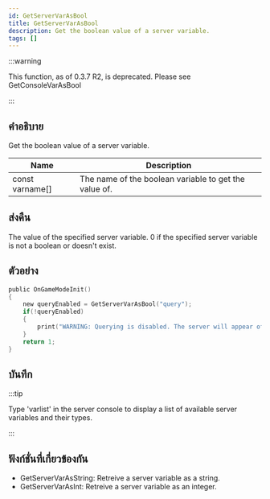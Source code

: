 ```yaml
---
id: GetServerVarAsBool
title: GetServerVarAsBool
description: Get the boolean value of a server variable.
tags: []
---
```


:::warning

This function, as of 0.3.7 R2,  is deprecated.  Please see GetConsoleVarAsBool

:::

## คำอธิบาย

Get the boolean value of a server variable.


| Name | Description |
|------|-------------|
|const varname[] | The name of the boolean variable to get the value of.|


## ส่งคืน

The value of the specified server variable. 0 if the specified server variable is not a boolean or doesn't exist.


## ตัวอย่าง


```c
public OnGameModeInit()
{
    new queryEnabled = GetServerVarAsBool("query");
    if(!queryEnabled)
    {
        print("WARNING: Querying is disabled. The server will appear offline in the server browser.");
    }
    return 1;
}
```


## บันทึก

:::tip

Type 'varlist' in the server console to display a list of available server variables and their types.

:::


## ฟังก์ชั่นที่เกี่ยวข้องกัน


-  GetServerVarAsString: Retreive a server variable as a string.
-  GetServerVarAsInt: Retreive a server variable as an integer.